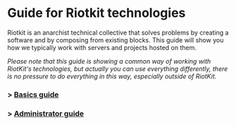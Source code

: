 Guide for Riotkit technologies
==============================

Riotkit is an anarchist technical collective that solves problems by creating a software and by composing from existing blocks.
This guide will show you how we typically work with servers and projects hosted on them.

*Please note that this guide is showing a common way of working with RiotKit's technologies, but actually you can use everything differently,
there is no pressure to do everything in this way, especially outside of RiotKit.*

### > [Basics guide](basics/index.md)
### > [Administrator guide](admin/index.md)
